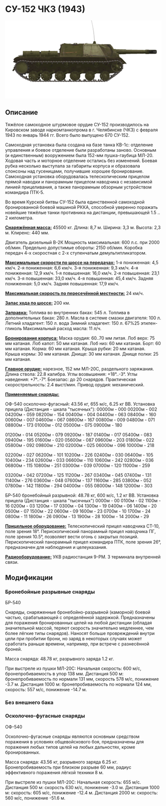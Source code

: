 # СУ-152 ЧКЗ (1943)

![_su152](../images/_su152.png)

## Описание

Тяжёлое самоходное штурмовое орудие СУ-152 производилось на Кировском заводе наркомтанкопрома в г. Челябинске (ЧКЗ) с февраля 1943 по январь 1944 гг. Всего было выпущено 670 СУ-152. 

Самоходная установка была создана на базе танка КВ-1с: отделение управления и боевое отделение были разработаны заново. Основным (и единственным) вооружением была 152-мм пушка-гаубица МЛ-20. Ходовая часть и моторное отделение остались без изменений. Боевая рубка несколько выступала за габариты корпуса и образовала спонсоны над гусеницами, получившие хорошее бронирование. Самоходная установка оборудовалась телескопическим прицелом прямой наводки и панорамным прицелом наводчика с независимой линией прицеливания, а также панорамным обзорным устройством командира ПТК-5.

Во время Курской битвы СУ-152 была единственной самоходной бронированной боевой машиной РККА, способной уверенно поражать новейшие тяжёлые танки противника на дистанции, превышающей 1.5 .. 2 километра.

<b><u>Снаряжённая масса:</u></b> 45500 кг.
Длина: 8,7 м.
Ширина: 3,3 м.
Высота: 2,3 м.
Клиренс: 440 мм.

Двигатель дизельный В-2К
Мощность максимальная: 600 л.с. при 2000 об/мин.
Предельно допустимые обороты: 2150 об/мин.
Коробка передач 4-х скоростная с 2-х ступенчатым демультипликатором.

<b><u>Максимальные скорости по шоссе на передачах:</u></b>
1-я пониженная: 4,5 км/ч.
2-я пониженная: 6,6 км/ч.
3-я пониженная: 9,3 км/ч.
4-я пониженная: 12,9 км/ч.
1-я повышенная: 16,0 км/ч.
2-я повышенная: 23,1 км/ч.
3-я повышенная: 33,0 км/ч.
4-я повышенная: 45,4 км/ч.
Задняя пониженная: 5,0 км/ч.
Задняя повышенная: 17,9 км/ч.

<b><u>Максимальная скорость по пересечённой местности:</u></b> 24 км/ч.

<b><u>Запас хода по шоссе:</u></b> 200 км.

<b><u>Заправка:</u></b>
Топлива во внутренних баках: 545 л.
Топлива в дополнительных баках: 280 л.
Масла в системе смазки двигателя: 100 л.
Летний хладагент: 150 л. вода
Зимний хладагент: 150 л. 67%25 этилен-гликоль
Максимальный расход масла: 11 л/ч.

<b><u>Бронирование корпуса:</u></b>
Маска орудия: 60..70 мм литая.
Лоб верх: 75 мм катаная.
Лоб капот: 50 мм катаная.
Лоб низ: 60 мм катаная.
Борт: 60 мм катаная.
Корма: 60 мм катаная.
Крыша рубки: 20 мм катаная.
Крыша кормы: 30 мм катаная.
Днище: 30 мм катаная.
Днище полки: 25 мм катаная.

<b><u>Главное орудие:</u></b> нарезное, 152 мм МЛ-20С, раздельного заряжания.
Длина ствола: 22.8 калибра.
Углы возвышения: +18°..-3°.
Углы наведения: +7°..-7°.
Боезапас: до 20 снарядов.
Практическая скорострельность: 2.4 выст/мин.
Привод орудия: механический.

<b><u>Применяемые снаряды:</u></b> 

ОФ-540 осколочно-фугасный: 43.56 кг, 655 м/с, 6.25 кг ВВ.
Установка прицела
(Дистанция - шкала "тысячных"):
00000м - 000
00200м - 002    04200м - 059    08200м - 154
00400м - 004    04400м - 063    08400м - 160
00600м - 007    04600м - 067    08600м - 167
00800м - 009    04800м - 071    08800м - 173
01000м - 012    05000м - 075    09000м - 180

01200м - 014    05200м - 079    09200м - 187
01400м - 017    05400м - 083    09400м - 195
01600м - 020    05600м - 087    09600м - 203
01800м - 022    05800м - 092    09800м - 210
02000м - 025    06000м - 096    10000м - 218

02200м - 027    06200м - 101    10200м - 226
02400м - 030    06400м - 105    10400м - 234
02600м - 033    06600м - 110    10600м - 242
02800м - 036    06800м - 115    10800м - 251
03000м - 039    07000м - 120    11000м - 259

03200м - 042    07200м - 125    11200м - 267
03400м - 045    07400м - 131    11400м - 276
03600м - 048    07600м - 137    11600м - 285
03800м - 052    07800м - 142    11800м - 294
04000м - 055    08000м - 148    12000м - 303

БР-540 бронебойный разрывной: 48.78 кг, 600 м/с, 1.2 кг ВВ.
Установка прицела
(Дистанция - шкала "тысячных")
0000м - 00
0100м - 02    1100м - 16
0200м - 03    1200м - 17
0300м - 04    1300м - 19
0400м - 06    1400м - 20
0500м - 07    1500м - 22
0600м - 09    1600м - 23
0700м - 10    1700м - 24
0800м - 11    1800м - 26
0900м - 13    1900м - 28
1000м - 14    2000м - 29

<b><u>Прицельное оборудование:</u></b>
Телескопический прицел наводчика СТ-10, поле зрения 18°.
Перископический панорамный прицел наводчика ПГ, поле зрения 10.5°, позволяет вести огонь с закрытых позиций.
Перископический панорамный прицел командира ПТК, поле зрения 26°, предназначен для наблюдения и целеуказания.

<b><u>Радиооборудование:</u></b>
УКВ радиостанция 9-РМ.
3 терминала внутренней связи.

## Модификации


### Бронебойные разрывные снаряды

БР-540

Снаряды, снаряженные бронебойно-разрывной (каморной) боевой частью, срабатывающей с определённой задержкой.
Предназначены для поражения бронированных целей на любой дистанции (обладая значительной массой, теряют скорость значительно медленнее, чем более лёгкие типы снарядов). Наносят больше провреждений внутри цели при пробитии брони, но заряд в некоторых случаях может сработать раньше времени, например, при встрече с разнесённой броней.

Масса снаряда: 48.78 кг, разрывного заряда 1.2 кг.

При выстреле из пушки МЛ-20С:
Начальная скорость: 600 м/с, бронепробиваемость в упор 138 мм.
Дистанция 500 м: бронепробиваемость по нормали 131 мм, скорость 578 м/с, понижение -3.7 м.
Дистанция 1000 м: бронепробиваемость по нормали 124 мм, скорость: 557 м/с, понижение -14.7 м.


### Без внешнего бака


### Осколочно-фугасные снаряды

ОФ-540

Осколочно-фугасные снаряды являются основным средством поражения в условиях общевойскового боя, предназначены для поражения любых типов целей на любых дальностях, кроме бронированных.

Масса снаряда: 43.56 кг, разрывного заряда 6.25 кг.
Бронепробиваемость при близком разрыве 60 мм, радиус эффективного поражения лёгкой техники 8 м.

При выстреле из пушки МЛ-20С:
Начальная скорость: 655 м/с.
Дистанция 500 м: скорость 630 м/с, понижение -3.0 м.
Дистанция 1000 м: скорость: 605 м/с, понижение -12.4 м.
Дистанция 2000 м: скорость: 560 м/с, понижение -51.6 м.